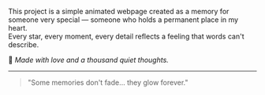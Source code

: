 This project is a simple animated webpage created as a memory for someone very special — someone who holds a permanent place in my heart.  
Every star, every moment, every detail reflects a feeling that words can't describe.

💖 *Made with love and a thousand quiet thoughts.*

---
> "Some memories don't fade… they glow forever."
